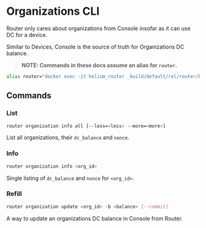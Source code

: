 # Organizations CLI

Router only cares about organizations from Console insofar as it can use DC for a device.

Similar to Devices, Console is the source of truth for Organizations DC balance.

> **NOTE: Commands in these docs assume an alias for `router`.**

```sh
alias router="docker exec -it helium_router _build/default/rel/router/bin/router"
```

## Commands

### List

```sh
router organization info all [--less=<less> --more=<more>]
```

List all organizations, their `dc_balance` and `nonce`.

### Info

```sh
router organization info <org_id> 
```

Single listing of `dc_balance` and `nonce` for `<org_id>`.

### Refill

```sh
router organization update <org_id> -b <balance> [--commit]
```

A way to update an organizations DC balance in Console from Router.

